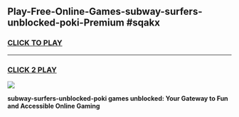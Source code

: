 
## Play-Free-Online-Games-subway-surfers-unblocked-poki-Premium #sqakx
<h3>
<a href="https://premium.freeplayer.one?title=subway-surfers-unblocked-poki&ref=8M">CLICK TO PLAY</a></h3>
<hr>

<h3>
<a href="https://premium.freeplayer.one?title=subway-surfers-unblocked-poki&ref=8M">CLICK 2 PLAY</a>
  
</h3>

<a href="https://premium.freeplayer.one?title=subway-surfers-unblocked-poki&ref=8M"><img src="https://clearcache.store/games.png"></a>


**subway-surfers-unblocked-poki games unblocked: Your Gateway to Fun and Accessible Online Gaming**
